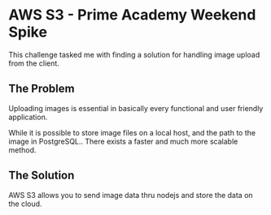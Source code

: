 # AWS S3 - Prime Academy Weekend Spike

This challenge tasked me with finding a solution for handling image upload from the client.

## The Problem

Uploading images is essential in basically every functional and user friendly application.

While it is possible to store image files on a local host, and the path to the image in PostgreSQL.. There exists a faster and much more scalable method.

## The Solution

AWS S3 allows you to send image data thru nodejs and store the data on the cloud.